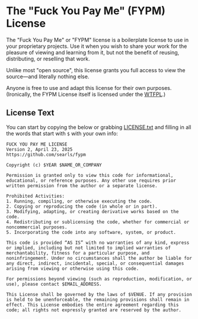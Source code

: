 # The "Fuck You Pay Me" (FYPM) License

The "Fuck You Pay Me" or "FYPM" license is a boilerplate license to use in your proprietary projects. Use it when you wish to share your work for the pleasure of viewing and learning from it, but not the benefit of reusing, distributing, or reselling that work.

Unlike most "open source", this license grants you full access to view the source—and literally nothing else.

Anyone is free to use and adapt this license for their own purposes. (Ironically, the FYPM License itself is licensed under the [WTFPL](https://en.wikipedia.org/wiki/WTFPL).)

## License Text

You can start by copying the below or grabbing [LICENSE.txt](/LICENSE.txt) and filling in all the words that start with `$` with your own info:

```
FUCK YOU PAY ME LICENSE
Version 2, April 23, 2025
https://github.com/searls/fypm

Copyright (c) $YEAR $NAME_OR_COMPANY

Permission is granted only to view this code for informational, educational, or reference purposes. Any other use requires prior written permission from the author or a separate license.

Prohibited Activities:
1. Running, compiling, or otherwise executing the code.
2. Copying or reproducing the code (in whole or in part).
3. Modifying, adapting, or creating derivative works based on the code.
4. Redistributing or sublicensing the code, whether for commercial or noncommercial purposes.
5. Incorporating the code into any software, system, or product.

This code is provided “AS IS” with no warranties of any kind, express or implied, including but not limited to implied warranties of merchantability, fitness for a particular purpose, and noninfringement. Under no circumstances shall the author be liable for any direct, indirect, incidental, special, or consequential damages arising from viewing or otherwise using this code.

For permissions beyond viewing (such as reproduction, modification, or use), please contact $EMAIL_ADDRESS.

This License shall be governed by the laws of $VENUE. If any provision is held to be unenforceable, the remaining provisions shall remain in effect. This License embodies the entire agreement regarding this code; all rights not expressly granted are reserved by the author.
```
